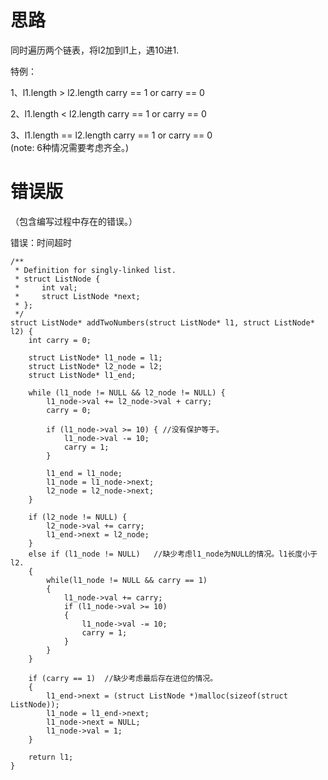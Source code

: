 # 思路

同时遍历两个链表，将l2加到l1上，遇10进1.

特例：

1、l1.length > l2.length    carry == 1 or carry == 0 

2、l1.length < l2.length    carry == 1 or carry == 0

3、l1.length == l2.length   carry == 1 or carry == 0
    
    (note: 6种情况需要考虑齐全。)
    
# 错误版

（包含编写过程中存在的错误。）

错误：时间超时

    /**
     * Definition for singly-linked list.
     * struct ListNode {
     *     int val;
     *     struct ListNode *next;
     * };
     */
    struct ListNode* addTwoNumbers(struct ListNode* l1, struct ListNode* l2) {
        int carry = 0;

        struct ListNode* l1_node = l1;
        struct ListNode* l2_node = l2;
        struct ListNode* l1_end;

        while (l1_node != NULL && l2_node != NULL) {
            l1_node->val += l2_node->val + carry;
            carry = 0;

            if (l1_node->val >= 10) { //没有保护等于。
                l1_node->val -= 10;
                carry = 1;
            }

            l1_end = l1_node;
            l1_node = l1_node->next;
            l2_node = l2_node->next;
        }

        if (l2_node != NULL) {
            l2_node->val += carry;
            l1_end->next = l2_node;
        }
        else if (l1_node != NULL)   //缺少考虑l1_node为NULL的情况。l1长度小于l2.
        {
            while(l1_node != NULL && carry == 1)
            {
                l1_node->val += carry;
                if (l1_node->val >= 10)
                {
                    l1_node->val -= 10;
                    carry = 1;
                }
            }
        }

        if (carry == 1)  //缺少考虑最后存在进位的情况。
        {
            l1_end->next = (struct ListNode *)malloc(sizeof(struct ListNode));
            l1_node = l1_end->next;
            l1_node->next = NULL;
            l1_node->val = 1;
        }

        return l1;
    }

